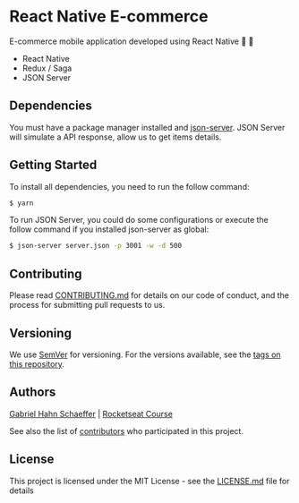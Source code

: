 # React Native E-commerce

E-commerce mobile application developed using React Native :necktie: :tophat:

- React Native
- Redux / Saga
- JSON Server

## Dependencies

You must have a package manager installed and [json-server](https://www.npmjs.com/package/json-server). JSON Server will simulate a API response, allow us to get items details.

## Getting Started

To install all dependencies, you need to run the follow command:

```sh
$ yarn
```

To run JSON Server, you could do some configurations or execute the follow command if you installed json-server as global:

```sh
$ json-server server.json -p 3001 -w -d 500
```

## Contributing

Please read [CONTRIBUTING.md](https://gist.github.com/PurpleBooth/b24679402957c63ec426) for details on our code of conduct, and the process for submitting pull requests to us.

## Versioning

We use [SemVer](http://semver.org/) for versioning. For the versions available, see the [tags on this repository](https://github.com/gabriel-hahn/react-native-ecommerce/tags).

## Authors

[Gabriel Hahn Schaeffer](https://github.com/gabriel-hahn/) | [Rocketseat Course](https://github.com/Rocketseat)

See also the list of [contributors](https://github.com/gabriel-hahn/react-native-ecommerce/contributors) who participated in this project.

## License

This project is licensed under the MIT License - see the [LICENSE.md](LICENSE) file for details

